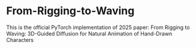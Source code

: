 # From-Rigging-to-Waving
This is the official PyTorch implementation of 2025 paper: From Rigging to Waving: 3D-Guided Diffusion for Natural Animation of Hand-Drawn Characters

